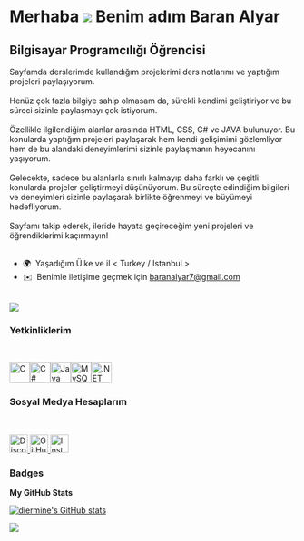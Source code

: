 Merhaba ![](https://user-images.githubusercontent.com/18350557/176309783-0785949b-9127-417c-8b55-ab5a4333674e.gif) Benim adım Baran Alyar
===================================================================================================================================

Bilgisayar Programcılığı Öğrencisi
----------------------------------

Sayfamda derslerimde kullandığım projelerimi ders notlarımı ve yaptığım projeleri paylaşıyorum.<br/> <br/> 
Henüz çok fazla bilgiye sahip olmasam da, sürekli kendimi geliştiriyor ve bu süreci sizinle paylaşmayı çok istiyorum. <br/> <br/> 
Özellikle ilgilendiğim alanlar arasında HTML, CSS, C# ve JAVA bulunuyor. Bu konularda yaptığım projeleri paylaşarak hem kendi gelişimimi gözlemliyor hem de bu alandaki deneyimlerimi sizinle paylaşmanın heyecanını yaşıyorum. <br/> <br/> 
Gelecekte, sadece bu alanlarla sınırlı kalmayıp daha farklı ve çeşitli konularda projeler geliştirmeyi düşünüyorum. Bu süreçte edindiğim bilgileri ve deneyimleri sizinle paylaşarak birlikte öğrenmeyi ve büyümeyi hedefliyorum. <br/> <br/> 
Sayfamı takip ederek, ileride hayata geçireceğim yeni projeleri ve öğrendiklerimi kaçırmayın!<br/> <br/> 

* 🌍  Yaşadığım Ülke ve il < Turkey / Istanbul >
* ✉️  Benimle iletişime geçmek için [baranalyar7@gmail.com](mailto:baranalyar7@gmail.com)<br/> <br/> 

<a href="https://www.github.com/diermine" target="_blank" rel="noreferrer"><img
src="https://img.shields.io/github/followers/diermine?logo=github&style=for-the-badge&color=0891b2&labelColor=1c1917" /></a>

### Yetkinliklerim
<br/> 

<p align="left">
<a href="https://docs.microsoft.com/en-us/cpp/?view=msvc-170" target="_blank" rel="noreferrer"><img src="https://raw.githubusercontent.com/danielcranney/readme-generator/main/public/icons/skills/c-colored.svg" width="36" height="36" alt="C" /></a><a href="https://docs.microsoft.com/en-us/dotnet/csharp/" target="_blank" rel="noreferrer"><img src="https://raw.githubusercontent.com/danielcranney/readme-generator/main/public/icons/skills/csharp-colored.svg" width="36" height="36" alt="C#" /></a><a href="https://www.oracle.com/java/" target="_blank" rel="noreferrer"><img src="https://raw.githubusercontent.com/danielcranney/readme-generator/main/public/icons/skills/java-colored.svg" width="36" height="36" alt="Java" /></a><a href="https://www.mysql.com/" target="_blank" rel="noreferrer"><img src="https://raw.githubusercontent.com/danielcranney/readme-generator/main/public/icons/skills/mysql-colored.svg" width="36" height="36" alt="MySQL" /></a><a href="https://dotnet.microsoft.com/en-us/" target="_blank" rel="noreferrer"><img src="https://raw.githubusercontent.com/danielcranney/readme-generator/main/public/icons/skills/dot-net-colored.svg" width="36" height="36" alt=".NET" /></a>
</p>

### Sosyal Medya Hesaplarım
<br/> 
<p align="left">
  <a href="https://discord.com/users/baranly" target="_blank" rel="noreferrer">
    <img src="https://raw.githubusercontent.com/danielcranney/readme-generator/main/public/icons/socials/discord.svg" width="32" height="32" alt="Discord" />
  </a>
  <a href="https://www.github.com/diermine" target="_blank" rel="noreferrer">
    <img src="https://raw.githubusercontent.com/danielcranney/readme-generator/main/public/icons/socials/github.svg" width="32" height="32" alt="GitHub" />
  </a>
  <a href="http://www.instagram.com/baranalyar" target="_blank" rel="noreferrer">
    <img src="https://raw.githubusercontent.com/danielcranney/readme-generator/main/public/icons/socials/instagram.svg" width="32" height="32" alt="Instagram" />
  </a>
</p>



### Badges

<b>My GitHub Stats</b>

<a href="http://www.github.com/diermine"><img src="https://github-readme-stats.vercel.app/api?username=diermine&show_icons=true&hide=&count_private=true&title_color=a855f7&text_color=ec4899&icon_color=14b8a6&bg_color=1c1917&hide_border=true&show_icons=true" alt="diermine's GitHub stats" /></a>

<a href="http://www.github.com/diermine"><img src="https://github-readme-streak-stats.herokuapp.com/?user=diermine&stroke=ec4899&background=1c1917&ring=a855f7&fire=a855f7&currStreakNum=ec4899&currStreakLabel=a855f7&sideNums=ec4899&sideLabels=ec4899&dates=ec4899&hide_border=true" /></a>
